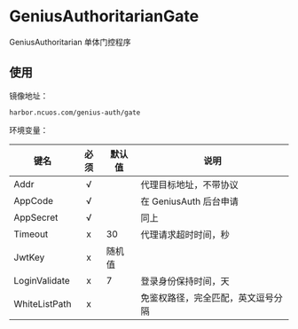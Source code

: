# GeniusAuthoritarianGate

GeniusAuthoritarian 单体门控程序

## 使用

镜像地址：

`harbor.ncuos.com/genius-auth/gate`

环境变量：

| 键名            | 必须 | 默认值 | 说明                |
|---------------|:--:|-----|-------------------|
| Addr          | √  |     | 代理目标地址，不带协议       |
| AppCode       | √  |     | 在 GeniusAuth 后台申请 |
| AppSecret     | √  |     | 同上                |
| Timeout       | x  | 30  | 代理请求超时时间，秒        |
| JwtKey        | x  | 随机值 |                   |
| LoginValidate | x  | 7   | 登录身份保持时间，天        |
| WhiteListPath | x  |     | 免鉴权路径，完全匹配，英文逗号分隔 |